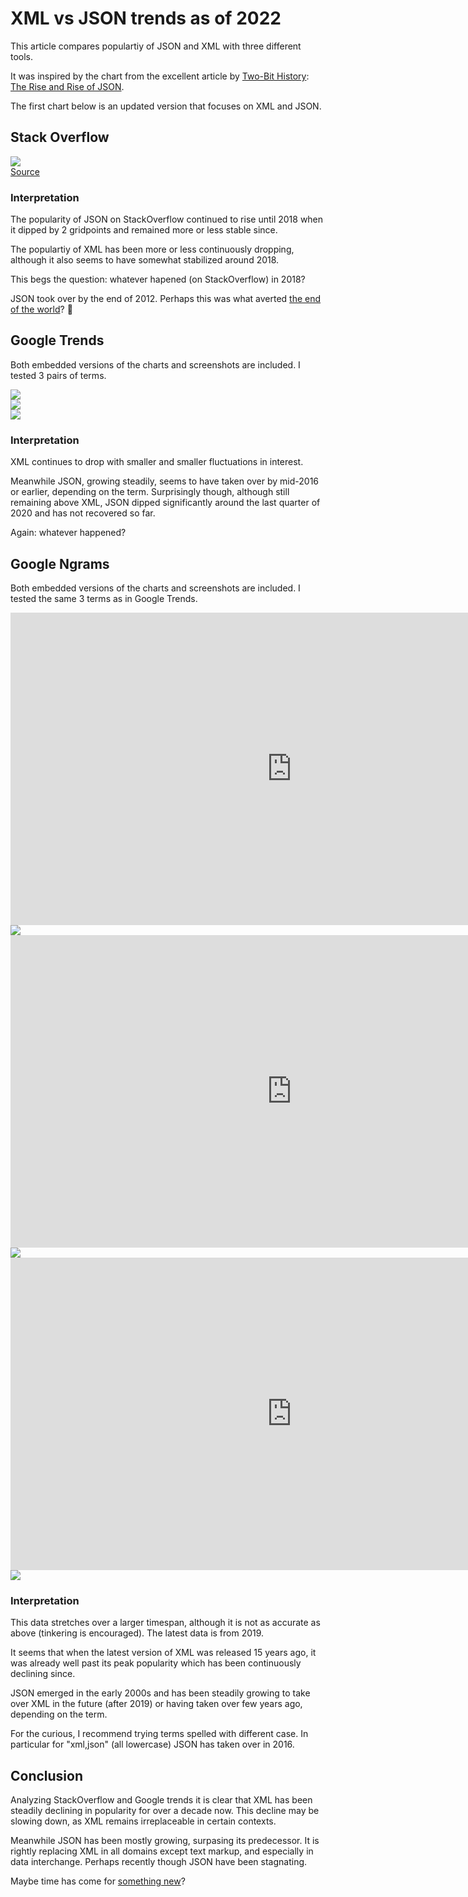 # XML vs JSON trends as of 2022

This article compares populartiy of JSON and XML with three different tools.

It was inspired by the chart from the excellent article by [Two-Bit History](https://twobithistory.org/about.html): [The Rise and Rise of JSON](https://twobithistory.org/2017/09/21/the-rise-and-rise-of-json.html).

The first chart below is an updated version that focuses on XML and JSON.

## Stack Overflow

<div><img src="img/json-vs-xml-stackoverflow-2022.svg" style="background-color: white" /></div>
<a href="https://insights.stackoverflow.com/trends?tags=xml%2Cjson">Source</a>

### Interpretation

The popularity of JSON on StackOverflow continued to rise until 2018 when it dipped by 2 gridpoints and remained more or less stable since.

The populartiy of XML has been more or less continuously dropping, although it also seems to have somewhat stabilized around 2018. 

This begs the question: whatever hapened (on StackOverflow) in 2018?

JSON took over by the end of 2012. Perhaps this was what averted [the end of the world](https://en.wikipedia.org/wiki/2012_phenomenon)? 🤣

## Google Trends

Both embedded versions of the charts and screenshots are included. I tested 3 pairs of terms.

<script type="text/javascript" src="https://ssl.gstatic.com/trends_nrtr/2790_RC04/embed_loader.js"></script>
<script type="text/javascript">
  trends.embed.renderExploreWidget("TIMESERIES", {"comparisonItem":[{"keyword":"XML","geo":"","time":"2004-01-01 2022-01-08"},{"keyword":"JSON","geo":"","time":"2004-01-01 2022-01-08"}],"category":0,"property":""}, {"exploreQuery":"date=all&q=XML,JSON","guestPath":"https://trends.google.com:443/trends/embed/"});
</script>

<div><img src="img/xml-json-gtrends-2022.png" /></div>

<script type="text/javascript" src="https://ssl.gstatic.com/trends_nrtr/2790_RC04/embed_loader.js"></script>
<script type="text/javascript">
  trends.embed.renderExploreWidget("TIMESERIES", {"comparisonItem":[{"keyword":"parse XML","geo":"","time":"2004-01-01 2022-01-08"},{"keyword":"parse JSON","geo":"","time":"2004-01-01 2022-01-08"}],"category":0,"property":""}, {"exploreQuery":"date=all&q=parse%20XML,parse%20JSON","guestPath":"https://trends.google.com:443/trends/embed/"});
</script>

<div><img src="img/parse-xml-json-gtrends-2022.png" /></div>

<script type="text/javascript" src="https://ssl.gstatic.com/trends_nrtr/2790_RC04/embed_loader.js"></script>
<script type="text/javascript">
  trends.embed.renderExploreWidget("TIMESERIES", {"comparisonItem":[{"keyword":"convert to XML","geo":"","time":"2004-01-01 2022-01-08"},{"keyword":"convert to JSON","geo":"","time":"2004-01-01 2022-01-08"}],"category":0,"property":""}, {"exploreQuery":"date=all&q=convert%20to%20XML,convert%20to%20JSON","guestPath":"https://trends.google.com:443/trends/embed/"});
</script>

<div><img src="img/convert-xml-json-gtrends-2022.png" /></div>

### Interpretation

XML continues to drop with smaller and smaller fluctuations in interest.

Meanwhile JSON, growing steadily, seems to have taken over by mid-2016 or earlier, depending on the term. Surprisingly though, although still remaining above XML, JSON dipped significantly around the last quarter of 2020 and has not recovered so far.

Again: whatever happened?

## Google Ngrams

Both embedded versions of the charts and screenshots are included. I tested the same 3 terms as in Google Trends.

<iframe name="ngram_chart" src="https://books.google.com/ngrams/interactive_chart?content=XML%2CJSON&year_start=1995&year_end=2019&corpus=26&smoothing=2&direct_url=t1%3B%2CXML%3B%2Cc0%3B.t1%3B%2CJSON%3B%2Cc0" width=900 height=500 marginwidth=0 marginheight=0 hspace=0 vspace=0 frameborder=0 scrolling=no></iframe>

<div><img src="img/xml-json-ngram-2022.png" /></div>

<iframe name="ngram_chart" src="https://books.google.com/ngrams/interactive_chart?content=parse+XML%2Cparse+JSON&year_start=1995&year_end=2019&corpus=26&smoothing=2&direct_url=t1%3B%2Cparse+XML%3B%2Cc0%3B.t1%3B%2Cparse+JSON%3B%2Cc0" width=900 height=500 marginwidth=0 marginheight=0 hspace=0 vspace=0 frameborder=0 scrolling=no></iframe>

<div><img src="img/parse-xml-json-ngram-2022.png" /></div>

<iframe name="ngram_chart" src="https://books.google.com/ngrams/interactive_chart?content=convert+to+XML%2Cconvert+to+JSON&year_start=1995&year_end=2019&corpus=26&smoothing=0&direct_url=t1%3B%2Cconvert+to+XML%3B%2Cc0%3B.t1%3B%2Cconvert+to+JSON%3B%2Cc0" width=900 height=500 marginwidth=0 marginheight=0 hspace=0 vspace=0 frameborder=0 scrolling=no></iframe>

<div><img src="img/convert-xml-json-ngram-2022.png" /></div>

### Interpretation

This data stretches over a larger timespan, although it is not as accurate as above (tinkering is encouraged). The latest data is from 2019. 

It seems that when the latest version of XML was released 15 years ago, it was already well past its peak popularity which has been continuously declining since.

JSON emerged in the early 2000s and has been steadily growing to take over XML in the future (after 2019) or having taken over few years ago, depending on the term. 

For the curious, I recommend trying terms spelled with different case. In particular for "xml,json" (all lowercase) JSON has taken over in 2016.

## Conclusion

Analyzing StackOverflow and Google trends it is clear that XML has been steadily declining in popularity for over a decade now. This decline may be slowing down, as XML remains irreplaceable in certain contexts.

Meanwhile JSON has been mostly growing, surpasing its predecessor. It is rightly replacing XML in all domains except text markup, and especially in data interchange. Perhaps recently though JSON have been stagnating.

Maybe time has come for [something new](https://jevko.org)?

